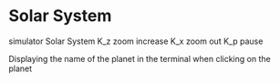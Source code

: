 # Solar System
 simulator Solar System
K_z zoom increase
K_x zoom out
K_p pause

Displaying the name of the planet in the terminal when clicking on the planet
